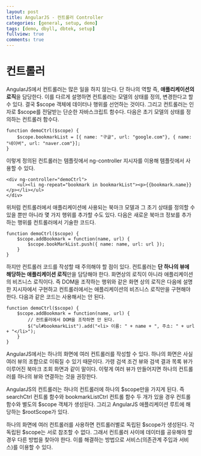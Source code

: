 ```yaml
---
layout: post
title: AngularJS - 컨트롤러 Controller
categories: [general, setup, demo]
tags: [demo, dbyll, dbtek, setup]
fullview: true
comments: true
---
```


# 컨트롤러
AngularJS에서 컨트롤러는 많은 일을 하지 않는다. 단 하나의 역할 즉, **애플리케이션의 로직**을 담당한다. 이를 다르게 설명하면 컨트롤러는 모델의
상태를 정의, 변경한다고 할 수 있다. 결국 $scope 객체에 데이터나 행위를 선언하는 것이다. 그리고 컨트롤러는 인자로 $scope를 전달받는 단순한
자바스크립트 함수다. 다음은 초기 모델의 상태를 정의하는 컨트롤러 함수다.

    function demoCtrl($scope) {
        $scope.bookmarkList = [{ name: "구글", url: "google.com"}, { name: "네이버", url: "naver.com"}];
    }

이렇게 정의된 컨트롤러는 템플릿에서 ng-controller 지시자를 이용해 템플릿에서 사용할 수 있다.

    <div ng-controller="demoCtrl">
        <ul><li ng-repeat="bookmark in bookmarkList"><p>{{bookmark.name}}</p></li></ul>
    </div>

위처럼 컨트롤러에서 애플리케이션에 사용되는 북마크 모델과 그 초기 상태를 정의할 수 있을 뿐만 아니라 몇 가지 행위를 추가할 수도 있다. 다음은
새로운 북마크 정보를 추가하는 행위를 컨트롤러에서 기술한 코드다.

    function demoCtrl($scope) {
        $scope.addBookmark = function(name, url) {
            $scope.bookMarkList.push({ name: name, url: url });
        }
    }

하지만 컨트롤러 코드를 작성할 때 주의해야 할 점이 있다. 컨트롤러는 **단 하나의 뷰에 해당하는 애플리케이션 로직**만을 담당해야 한다. 화면상의
로직이 아니라 애플리케이션의 비즈니스 로직이다. 즉 DOM을 조작하는 행위와 같은 화면 상의 로직은 다음에 설명한 지시자에서 구현하고 컨트롤러에서는
애플리케이션의 비즈니스 로직만을 구현해야 한다. 다음과 같은 코드는 사용해서는 안 된다.

    function demoCtrl($scope) {
        $scope.addBookmark = function(name, url) {
            // 컨트롤러에서 DOM을 조작하면 안 된다.
            $("ul#bookmarkList").add("<li> 이름: " + name + ", 주소: " + url + "</li>");
        }
    }

AngularJS에서는 하나의 화면에 여러 컨트롤러를 작성할 수 있다. 하나의 화면은 사실 여러 뷰의 조합으로 이뤄질 수 있기 때문이다. 가령 검색 조건 뷰와
검색 결과 목록 뷰가 이루어진 북마크 조회 화면과 같이 말이다. 이렇게 여러 뷰가 만들어지면 하나의 컨트롤러를 하나의 뷰와 연결하는 것을 권장한다.

AngularJS의 컨트롤러는 하나의 컨트롤러에 하나의 $scope만을 가지게 된다. 즉 searchCtrl 컨트롤 함수와 bookmarkListCtrl 컨트롤 함수 두 개가
있을 경우 컨트롤 함수와 별도의 $scope 객체가 생성된다. 그리고 AngularJS 애플리케이션 루트에 해당하는 $rootScope가 있다.

하나의 화면에 여러 컨트롤러를 사용하면 컨트롤러별로 독립된 $scope가 생성된다. 각 독립된 $scope는 서로 참조할 수 없다. 그래서 컨트롤러 사이에
데이터를 공유해야 할 경우 다른 방법을 찾아야 한다. 이를 해결하는 방법으로 서비스(의존관계 주입과 서비스)를 이용할 수 있다.
